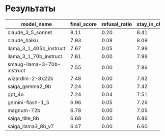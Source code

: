 # Результаты

| model_name                 |   final_score |   refusal_ratio |   stay_in_character_score |   language_fluency_score |   entertainment_score |
|----------------------------|---------------|-----------------|---------------------------|--------------------------|-----------------------|
| claude_3_5_sonnet          |          8.11 |            0.20 |                      8.41 |                     8.05 |                  7.86 |
| claude_haiku               |          7.93 |            0.08 |                      8.08 |                     8.04 |                  7.66 |
| llama_3_1_405b_instruct    |          7.67 |            0.05 |                      7.99 |                     7.67 |                  7.35 |
| llama_3_1_70b_instruct     |          7.61 |            0.00 |                      7.96 |                     7.48 |                  7.38 |
| smaug-llama-3-70b-instruct |          7.55 |            0.00 |                      7.86 |                     7.70 |                  7.09 |
| wizardlm-2-8x22b           |          7.48 |            0.00 |                      7.62 |                     7.81 |                  7.01 |
| saiga_gemma2_9b            |          7.24 |            0.00 |                      7.42 |                     7.51 |                  6.80 |
| gpt_4o                     |          7.24 |            0.04 |                      7.51 |                     7.65 |                  6.55 |
| gemini-flash-1_5           |          6.96 |            0.05 |                      7.26 |                     7.16 |                  6.46 |
| magnum-72b                 |          6.78 |            0.00 |                      7.05 |                     7.30 |                  6.00 |
| saiga_tlite_8b             |          6.68 |            0.00 |                      6.86 |                     7.26 |                  5.91 |
| saiga_llama3_8b_v7         |          6.47 |            0.00 |                      6.60 |                     7.05 |                  5.78 |